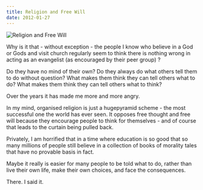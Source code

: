 ```yaml
---
title: Religion and Free Will
date: 2012-01-27
---
```


![Religion and Free Will](https://source.unsplash.com/Pll7AP6NFpY/1600x900)

Why is it that - without exception - the people I know who believe in a God or Gods and visit church regularly seem to think there is nothing wrong in acting as an evangelist (as encouraged by their peer group) ?

Do they have no mind of their own? Do they always do what others tell them to do without question? What makes them think they can tell others what to do? What makes them think they can tell others what to think?

Over the years it has made me more and more angry.

In my mind, organised religion is just a hugepyramid scheme - the most successful one the world has ever seen. It opposes free thought and free will because they encourage people to think for themselves - and of course that leads to the curtain being pulled back.

Privately, I am horrified that in a time where education is so good that so many millions of people still believe in a collection of books of morality tales that have no provable basis in fact.

Maybe it really is easier for many people to be told what to do, rather than live their own life, make their own choices, and face the consequences.

There. I said it.